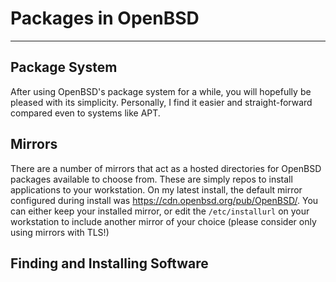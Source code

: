 # Packages in OpenBSD
---

## Package System
After using OpenBSD's package system for a while, you will hopefully be pleased with its simplicity. Personally, I find it easier and straight-forward compared even to systems like APT.

## Mirrors
There are a number of mirrors that act as a hosted directories for OpenBSD packages available to choose from. These are simply repos to install applications to your workstation. On my latest install, the default mirror configured during install was  	https://cdn.openbsd.org/pub/OpenBSD/. You can either keep your installed mirror, or edit the ```/etc/installurl``` on your workstation to include another mirror of your choice (please consider only using mirrors with TLS!)

## Finding and Installing Software
